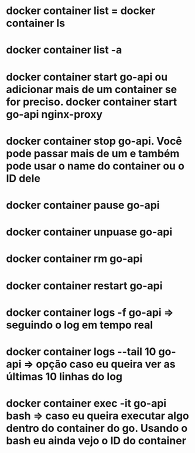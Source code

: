 # docker container list = docker container ls
# docker container list -a 
# docker container start go-api ou adicionar mais de um container se for preciso. docker container start go-api nginx-proxy
# docker container stop go-api. Você pode passar mais de um e também pode usar o name do container ou o ID dele
# docker container pause go-api
# docker container unpuase go-api
# docker container rm go-api
# docker container restart go-api
# docker container logs -f go-api => seguindo o log em tempo real
# docker container logs --tail 10 go-api => opção caso eu queira ver as últimas 10 linhas do log
# docker container exec -it go-api bash => caso eu queira executar algo dentro do container do go. Usando o bash eu ainda vejo o ID do container